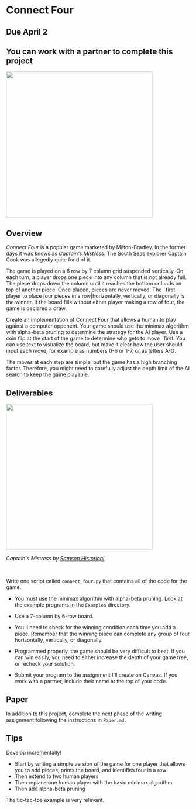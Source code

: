 # Connect Four

## Due April 2

## You can work with a partner to complete this project

<img src="https://upload.wikimedia.org/wikipedia/en/7/79/Connect_4_Board_and_Box.jpg" width="400px" />

<br/>

## Overview

*Connect Four* is a popular game marketed by Milton-Bradley. In the former days it was knows as *Captain's Mistress*: The South Seas explorer Captain Cook was
allegedly quite fond of it.

The game is played on a 6 row by 7 column grid suspended vertically. On each turn, a player drops one piece into any column that is not already full. The piece drops down the column until it reaches the bottom or lands on top of another piece. Once placed, pieces are never moved. The  first player to place four pieces in a row|horizontally, vertically, or diagonally is the winner. If the board fills without either player making a row of four, the game is declared a draw.

Create an implementation of Connect Four that allows a human to play against a computer opponent. Your game should use the minimax algorithm with alpha-beta pruning to determine the strategy for the AI player. Use a coin  flip at the start of the game to determine who gets to move  first. You can use text to visualize the board, but make it clear how the user should input each move, for example as numbers 0-6 or 1-7, or as letters A-G. 

The moves at each step are simple, but the game has a high branching factor. Therefore, you might need to carefully adjust the depth limit of the AI search to keep the game playable.

## Deliverables

<img src="https://www.samsonhistorical.com/cdn/shop/products/Captains-Mistress-table-top-game_600x.jpg?v=1665146950" width="400px" />

*Captain's Mistress by [Samson Historical](https://www.samsonhistorical.com/products/captains-mistress)*

<br/>

Write one script called `connect_four.py` that contains all of the code for the game.

- You must use the minimax algorithm with alpha-beta pruning. Look at the example programs in the `Examples` directory.

- Use a 7-column by 6-row board.

- You'll need to check for the winning condition each time you add a piece. Remember that the winning piece can complete any group of four horizontally, vertically, or diagonally.

- Programmed properly, the game should be very difficult to beat. If you can win easily, you need to either increase the depth of your game tree, or recheck your solution.

- Submit your program to the assignment I'll create on Canvas. If you work with a partner, include their name at the top of your code.


## Paper

In addition to this project, complete the next phase of the writing assignment following the instructions in `Paper.md`.

## Tips

Develop incrementally!

- Start by writing a simple version of the game for one player that allows you to add pieces, prints the board, and identifies four in a row
- Then extend to two human players
- Then replace one human player with the basic minimax algorithm
- Then add alpha-beta pruning

The tic-tac-toe example is very relevant.

